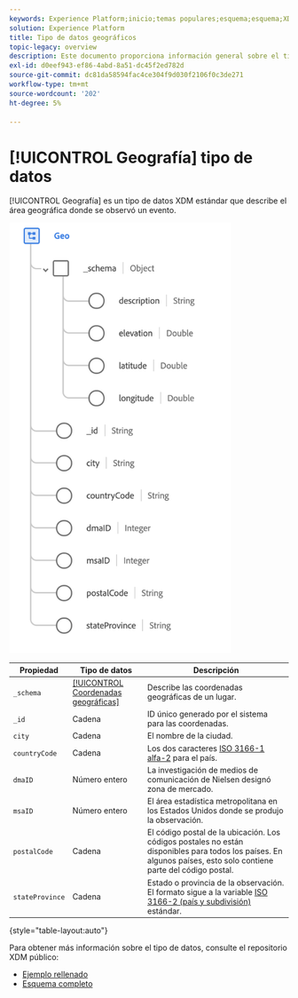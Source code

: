```yaml
---
keywords: Experience Platform;inicio;temas populares;esquema;esquema;XDM;campos;esquemas;esquemas;geo;tipo de datos;tipo de datos;tipo de datos;tipo de datos;
solution: Experience Platform
title: Tipo de datos geográficos
topic-legacy: overview
description: Este documento proporciona información general sobre el tipo de datos Geo XDM.
exl-id: d0eef943-ef86-4abd-8a51-dc45f2ed782d
source-git-commit: dc81da58594fac4ce304f9d030f2106f0c3de271
workflow-type: tm+mt
source-wordcount: '202'
ht-degree: 5%

---
```


# [!UICONTROL Geografía] tipo de datos

[!UICONTROL Geografía] es un tipo de datos XDM estándar que describe el área geográfica donde se observó un evento.

<img src="../images/data-types/geo.png" width="400" /><br />

| Propiedad | Tipo de datos | Descripción |
| --- | --- | --- |
| `_schema` | [[!UICONTROL Coordenadas geográficas]](./geo-coordinates.md) | Describe las coordenadas geográficas de un lugar. |
| `_id` | Cadena | ID único generado por el sistema para las coordenadas. |
| `city` | Cadena | El nombre de la ciudad. |
| `countryCode` | Cadena | Los dos caracteres <a href="https://datahub.io/core/country-list">ISO 3166-1 alfa-2</a> para el país. |
| `dmaID` | Número entero | La investigación de medios de comunicación de Nielsen designó zona de mercado. |
| `msaID` | Número entero | El área estadística metropolitana en los Estados Unidos donde se produjo la observación. |
| `postalCode` | Cadena | El código postal de la ubicación. Los códigos postales no están disponibles para todos los países. En algunos países, esto solo contiene parte del código postal. |
| `stateProvince` | Cadena | Estado o provincia de la observación. El formato sigue a la variable [ISO 3166-2 (país y subdivisión)](https://www.unece.org/cefact/locode/subdivisions.html) estándar. |

{style=&quot;table-layout:auto&quot;}

Para obtener más información sobre el tipo de datos, consulte el repositorio XDM público:

* [Ejemplo rellenado](https://github.com/adobe/xdm/blob/master/components/datatypes/demographic/geo.example.1.json)
* [Esquema completo](https://github.com/adobe/xdm/blob/master/components/datatypes/demographic/geo.schema.json)
